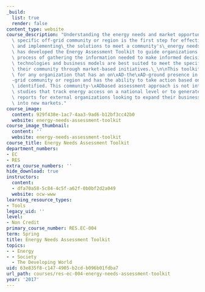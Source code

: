 ```yaml
---
_build:
  list: true
  render: false
content_type: website
course_description: "Understanding the energy needs and market opportunities in the\
  \ specific off-grid community or region is the first step for effectively selecting\
  \ and implementing\_the solutions to meet a community's\_energy needs. MIT D-Lab\
  \ has developed the Energy Assessment Toolkit to guide organizations through the\
  \ process of gathering the information needed to make informed decisions about what\
  \ technologies and business models are best suited to meet the specific needs of\
  \ their community through market-based initiatives.\_\n\nThis toolkit is designed\
  \ for any organization that has an on\xAD-the\xAD-ground presence in an off\xAD\
  -grid community or region and has the ability to take action based on the opportunities\
  \ identified. This community-\xADbased assessment approach is not intended to replace\
  \ studies that track energy access on a national level or to generate market intelligence\
  \ reports for external organizations looking to expand their business or programs\
  \ into new markets."
course_image:
  content: 929f438e-1ac7-4aa3-9ad6-b12bf3cc42b0
  website: energy-needs-assessment-toolkit
course_image_thumbnail:
  content: ''
  website: energy-needs-assessment-toolkit
course_title: Energy Needs Assessment Toolkit
department_numbers:
- EC
- RES
extra_course_numbers: ''
hide_download: true
instructors:
  content:
  - dfa70a58-5c84-4c5f-a62f-0b0bf2d2a049
  website: ocw-www
learning_resource_types:
- Tools
legacy_uid: ''
level:
- Non Credit
primary_course_number: RES.EC-004
term: Spring
title: Energy Needs Assessment Toolkit
topics:
- - Energy
- - Society
  - The Developing World
uid: 63e835f8-c147-4905-b2cd-b096b01fdba7
url_path: courses/res-ec-004-energy-needs-assessment-toolkit
year: '2017'
---
```

